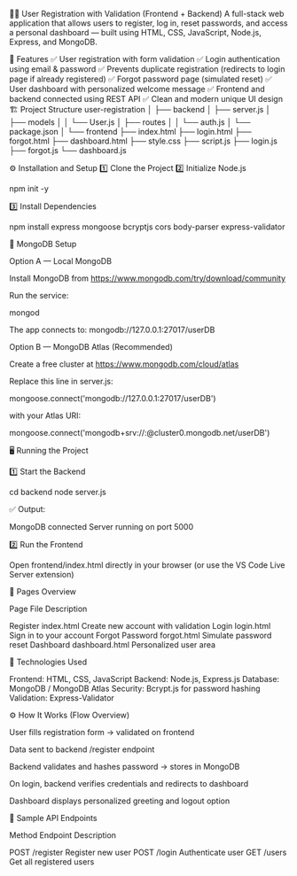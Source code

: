 🧑‍💻 User Registration with Validation (Frontend + Backend)
A full-stack web application that allows users to register, log in, reset passwords, and access a personal dashboard — built using HTML, CSS, JavaScript, Node.js, Express, and MongoDB.

🚀 Features
✅ User registration with form validation
✅ Login authentication using email & password
✅ Prevents duplicate registration (redirects to login page if already registered)
✅ Forgot password page (simulated reset)
✅ User dashboard with personalized welcome message
✅ Frontend and backend connected using REST API
✅ Clean and modern unique UI design
🏗️ Project Structure
user-registration │ ├── backend │ ├── server.js │ ├── models │ │ └── User.js │ ├── routes │ │ └── auth.js │ └── package.json │ └── frontend ├── index.html ├── login.html ├── forgot.html ├── dashboard.html ├── style.css ├── script.js ├── login.js ├── forgot.js └── dashboard.js

⚙️ Installation and Setup
1️⃣ Clone the Project
2️⃣ Initialize Node.js

npm init -y

3️⃣ Install Dependencies

npm install express mongoose bcryptjs cors body-parser express-validator

🧠 MongoDB Setup

Option A — Local MongoDB

Install MongoDB from https://www.mongodb.com/try/download/community

Run the service:

mongod

The app connects to:
mongodb://127.0.0.1:27017/userDB

Option B — MongoDB Atlas (Recommended)

Create a free cluster at https://www.mongodb.com/cloud/atlas

Replace this line in server.js:

mongoose.connect('mongodb://127.0.0.1:27017/userDB')

with your Atlas URI:

mongoose.connect('mongodb+srv://:@cluster0.mongodb.net/userDB')

🖥️ Running the Project

1️⃣ Start the Backend

cd backend node server.js

✅ Output:

MongoDB connected Server running on port 5000

2️⃣ Run the Frontend

Open frontend/index.html directly in your browser (or use the VS Code Live Server extension)

🌈 Pages Overview

Page File Description

Register index.html Create new account with validation Login login.html Sign in to your account Forgot Password forgot.html Simulate password reset Dashboard dashboard.html Personalized user area

🧩 Technologies Used

Frontend: HTML, CSS, JavaScript Backend: Node.js, Express.js Database: MongoDB / MongoDB Atlas Security: Bcrypt.js for password hashing Validation: Express-Validator

⚙️ How It Works (Flow Overview)

User fills registration form → validated on frontend

Data sent to backend /register endpoint

Backend validates and hashes password → stores in MongoDB

On login, backend verifies credentials and redirects to dashboard

Dashboard displays personalized greeting and logout option

📂 Sample API Endpoints

Method Endpoint Description

POST /register Register new user POST /login Authenticate user GET /users Get all registered users
